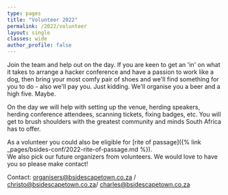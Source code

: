 ```yaml
---
type: pages
title: "Volunteer 2022"
permalink: /2022/volunteer
layout: single
classes: wide
author_profile: false
---
```


Join the team and help out on the day. If you are keen to get an 'in' on what it takes to arrange a hacker conference and have a passion to work like a dog, then bring your most comfy pair of shoes and we'll find something for you to do - also we'll pay you. Just kidding. We'll organise you a beer and a high five. Maybe.  

On the day we will help with setting up the venue, herding speakers, herding conference attendees, scanning tickets, fixing badges, etc. You will get to brush shoulders with the greatest community and minds South Africa has to offer.  

As a volunteer you could also be eligible for [rite of passage]({% link _pages/bsides-conf/2022-rite-of-passage.md %}).  
We also pick our future organizers from volunteers.
We would love to have you so please make contact!  

Contact: [organisers@bsidescapetown.co.za](mailto:organisers@bsidescapetown.co.za) / [christo@bsidescapetown.co.za](mailto:christo@bsidescapetown.co.za)/ [charles@bsidescapetown.co.za](mailto:charles@bsidescapetown.co.za)